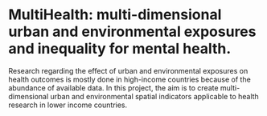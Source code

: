 # MultiHealth: multi-dimensional urban and environmental exposures and inequality for mental health.

Research regarding the effect of urban and environmental exposures on health outcomes is mostly done in high-income countries because of the abundance of available data. In this project, the aim is to create multi-dimensional urban and environmental spatial indicators applicable to health research in lower income countries.
